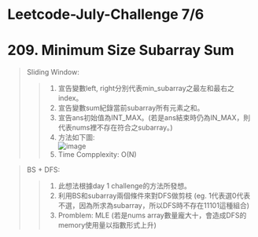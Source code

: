 # Leetcode-July-Challenge 7/6
# 209. Minimum Size Subarray Sum
> Sliding Window:
>> 1. 宣告變數left, right分別代表min_subarray之最左和最右之index。  
>> 2. 宣告變數sum紀錄當前subarray所有元素之和。
>> 3. 宣告ans初始值為INT_MAX。(若是ans結束時仍為IN_MAX，則代表nums裡不存在符合之subarray。)  
>> 4. 方法如下圖:  
>> ![image]()
>> 5. Time Compplexity: O(N)

> BS + DFS: 
>> 1. 此想法根據day 1 challenge的方法所發想。
>> 2. 利用BS和subarray兩個條件來對DFS做剪枝 (eg. 1代表選0代表不選，因為所求為subarray，所以DFS時不存在11101這種組合)  
>> 3. Promblem: MLE (若是nums array數量龐大十，會造成DFS的memory使用量以指數形式上升)

